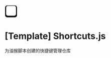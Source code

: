 <img src="./Template_Icons/template_keycap.svg" alt="图标" width="40" height="40" />

# [Template] Shortcuts.js

为油猴脚本创建的快捷键管理仓库
